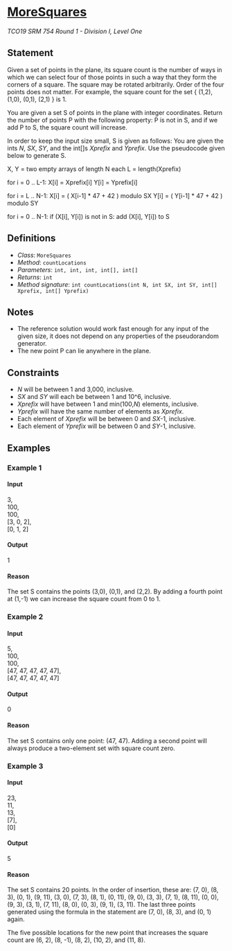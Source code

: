 # [MoreSquares](/tc?module=ProblemDetail&rd=17450&pm=15362)
*TCO19 SRM 754 Round 1 - Division I, Level One*

## Statement
Given a set of points in the plane, its square count is the number of ways in which we can select four of those points in such a way that they form the corners of a square.
The square may be rotated arbitrarily. Order of the four points does not matter. For example, the square count for the set { (1,2), (1,0), (0,1), (2,1) } is 1.

You are given a set S of points in the plane with integer coordinates.
Return the number of points P with the following property: P is not in S, and if we add P to S, the square count will increase.

In order to keep the input size small, S is given as follows:
You are given the ints *N*, *SX*, *SY*, and the int[]s *Xprefix* and *Yprefix*.
Use the pseudocode given below to generate S.

X, Y = two empty arrays of length N each
L    = length(Xprefix)

for i = 0 .. L-1:
    X[i] = Xprefix[i]
    Y[i] = Yprefix[i]

for i = L .. N-1:
    X[i] = ( X[i-1] * 47 + 42 ) modulo SX
    Y[i] = ( Y[i-1] * 47 + 42 ) modulo SY

for i = 0 .. N-1:
    if (X[i], Y[i]) is not in S:
        add (X[i], Y[i]) to S

## Definitions
- *Class*: `MoreSquares`
- *Method*: `countLocations`
- *Parameters*: `int, int, int, int[], int[]`
- *Returns*: `int`
- *Method signature*: `int countLocations(int N, int SX, int SY, int[] Xprefix, int[] Yprefix)`

## Notes
- The reference solution would work fast enough for any input of the given size, it does not depend on any properties of the pseudorandom generator.
- The new point P can lie anywhere in the plane.

## Constraints
- *N* will be between 1 and 3,000, inclusive.
- *SX* and *SY* will each be between 1 and 10^6, inclusive.
- *Xprefix* will have between 1 and min(100,*N*) elements, inclusive.
- *Yprefix* will have the same number of elements as *Xprefix*.
- Each element of *Xprefix* will be between 0 and *SX*-1, inclusive.
- Each element of *Yprefix* will be between 0 and *SY*-1, inclusive.

## Examples
### Example 1
#### Input
<c>3,<br />100,<br />100,<br />[3, 0, 2],<br />[0, 1, 2]</c>
#### Output
<c>1</c>
#### Reason
The set S contains the points (3,0), (0,1), and (2,2). By adding a fourth point at (1,-1) we can increase the square count from 0 to 1.

### Example 2
#### Input
<c>5,<br />100,<br />100,<br />[47, 47, 47, 47, 47],<br />[47, 47, 47, 47, 47]</c>
#### Output
<c>0</c>
#### Reason
The set S contains only one point: (47, 47). Adding a second point will always produce a two-element set with square count zero.

### Example 3
#### Input
<c>23,<br />11,<br />13,<br />[7],<br />[0]</c>
#### Output
<c>5</c>
#### Reason
The set S contains 20 points. In the order of insertion, these are: (7, 0), (8, 3), (0, 1), (9, 11), (3, 0), (7, 3), (8, 1), (0, 11), (9, 0), (3, 3), (7, 1), (8, 11), (0, 0), (9, 3), (3, 1), (7, 11), (8, 0), (0, 3), (9, 1), (3, 11). The last three points generated using the formula in the statement are (7, 0), (8, 3), and (0, 1) again.

The five possible locations for the new point that increases the square count are (6, 2), (8, -1), (8, 2), (10, 2), and (11, 8).


